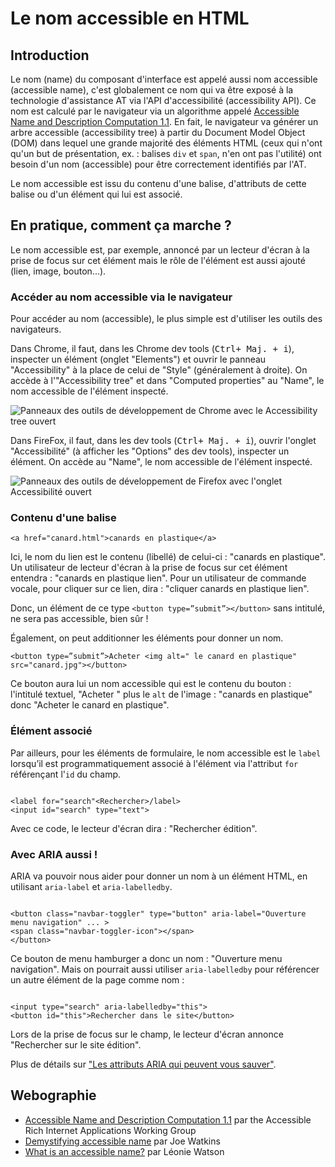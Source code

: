 # Le nom accessible en <abbr>HTML</abbr>
  
<script>$(document).ready(function () {
    setBreadcrumb([
            {"label":"Articles techniques", "url":"techniques.html"},
            {"label":"Le nom accessible"}
        ]);
});</script>
  
## Introduction

Le nom (<span lang="en">name</span>) du composant d'interface est appelé aussi nom accessible  (<span lang="en">accessible name</span>), c'est globalement ce nom qui va être exposé à la technologie d'assistance <abbr>AT</abbr> via l'<abbr>API</abbr> d'accessibilité (<span lang="en">accessibility <abbr>API</abbr></span>). Ce nom est calculé par le navigateur via un algorithme appelé [Accessible Name and Description Computation 1.1](https://www.w3.org/TR/accname-1.1/).
En fait, le navigateur va générer un arbre accessible (<span lang="en">accessibility tree</span>) à partir du <span lang="en">Document Model Object</span> (<abbr>DOM</abbr>) dans lequel une grande majorité des éléments <abbr>HTML</abbr> (ceux qui n'ont qu'un but de présentation, ex. : balises `div` et `span`, n'en ont pas l'utilité) ont besoin d'un nom (accessible) pour être correctement identifiés par l'<abbr>AT</abbr>.

Le nom accessible est issu du contenu d'une balise, d'attributs de cette balise ou d'un élément qui lui est associé.

## En pratique, comment ça marche ?

Le nom accessible est, par exemple, annoncé par un lecteur d'écran à la prise de focus sur cet élément mais le rôle de l'élément est aussi ajouté (lien, image, bouton...).

### Accéder au nom accessible via le navigateur

Pour accéder au nom (accessible), le plus simple est d'utiliser les outils des navigateurs.

Dans Chrome, il faut, dans les Chrome dev tools (<kbd>Ctrl+ Maj. + i</kbd>), inspecter un élément (onglet "Elements") et ouvrir le panneau "Accessibility" à la place de celui de "Style" (généralement à droite). On accède à l'"Accessibility tree" et dans "Computed properties" au "Name", le nom accessible de l'élément inspecté.

![Panneaux des outils de développement de Chrome avec le Accessibility tree ouvert](./images/chrome_name.png)

Dans FireFox, il faut, dans les dev tools (<kbd>Ctrl+ Maj. + i</kbd>), ouvrir l'onglet "Accessibilité" (à afficher les "Options" des dev tools), inspecter un élément. On accède au "Name", le nom accessible de l'élément inspecté.

![Panneaux des outils de développement de Firefox avec l'onglet Accessibilité ouvert](./images/FF_name.png)
### Contenu d'une balise

`<a href="canard.html">canards en plastique</a>`

Ici, le nom du lien est le contenu (libellé) de celui-ci : "canards en plastique". Un utilisateur de lecteur d'écran à la prise de focus sur cet élément entendra : "canards en plastique lien". Pour un utilisateur de commande vocale, pour cliquer sur ce lien, dira : "cliquer canards en plastique lien".

Donc, un élément de ce type `<button type=”submit”></button>` sans intitulé, ne sera pas accessible, bien sûr !

Également, on peut additionner les éléments pour donner un nom.

`<button type=”submit”>Acheter <img alt=" le canard en plastique" src="canard.jpg"></button>` 
 
 Ce bouton aura lui un nom accessible qui est le contenu du bouton : l'intitulé textuel, "Acheter " plus le `alt` de l'image : "canards en plastique" donc "Acheter le canard en plastique".

### Élément associé

Par ailleurs, pour les éléments de formulaire, le nom accessible est le `label` lorsqu’il est programmatiquement associé à l'élément via l'attribut `for` référençant l'`id` du champ.

<pre><code class="html">
&lt;label for="search"&lt;Rechercher&gt;/label&gt;
&lt;input id="search" type="text"&gt;
</code></pre>

Avec ce code, le lecteur d'écran dira : "Rechercher édition".

### Avec <abbr>ARIA</abbr> aussi !

<abbr>ARIA</abbr> va pouvoir nous aider pour donner un nom à un élément <abbr>HTML</abbr>, en utilisant `aria-label` et `aria-labelledby`.

<pre><code class="html">
&lt;button class="navbar-toggler" type="button" aria-label="Ouverture menu navigation" ... &gt;
&lt;span class="navbar-toggler-icon"&gt;&lt;/span&gt;
&lt;/button&gt;
</code></pre>

Ce bouton de menu hamburger a donc un nom : "Ouverture menu navigation". 
Mais on pourrait aussi utiliser `aria-labelledby` pour référencer un autre élément de la page comme nom :

<pre><code class="html">
&lt;input type="search" aria-labelledby="this"&gt;
&lt;button id="this"&gt;Rechercher dans le site&lt;/button&gt;
</code></pre>
Lors de la prise de focus sur le champ, le lecteur d'écran annonce "Rechercher sur le site édition".

Plus de détails sur ["Les attributs <abbr>ARIA</abbr> qui peuvent vous sauver"](label-ledby-describedby.html).

## Webographie

- <a href="https://www.w3.org/TR/accname-1.1/" lang="en" hreflang="en">Accessible Name and Description Computation 1.1</a> par <span lang="en">the Accessible Rich Internet Applications Working Group</span>
- <a href="http://simplyaccessible.com/article/accessible-name/" lang="en" hreflang="en">Demystifying accessible name</a> par Joe Watkins
- <a href="https://developer.paciellogroup.com/blog/2017/04/what-is-an-accessible-name/" lang="en" hreflang="en">What is an accessible name?</a> par Léonie Watson

&nbsp;
    
<!--  This file is part of a11y-guidelines | Our vision of mobile & web accessibility guidelines and best practices, with valid/invalid examples.
 Copyright (C) 2016  Orange SA
 See the Creative Commons Legal Code Attribution-ShareAlike 3.0 Unported License for more details (LICENSE file). -->